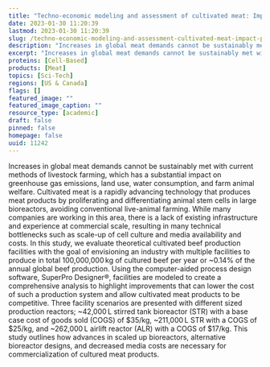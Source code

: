 ```yaml
---
title: "Techno-economic modeling and assessment of cultivated meat: Impact of production bioreactor scale"
date: 2023-01-30 11:20:39
lastmod: 2023-01-30 11:20:39
slug: /techno-economic-modeling-and-assessment-cultivated-meat-impact-production-bioreactor-scale
description: "Increases in global meat demands cannot be sustainably met with current methods of livestock farming, which has a substantial impact on greenhouse gas emissions, land use, water consumption, and farm animal welfare. Cultivated meat is a rapidly advancing technology that produces meat products by proliferating and differentiating animal stem cells in large bioreactors, avoiding conventional live-animal farming."
excerpt: "Increases in global meat demands cannot be sustainably met with current methods of livestock farming, which has a substantial impact on greenhouse gas emissions, land use, water consumption, and farm animal welfare. Cultivated meat is a rapidly advancing technology that produces meat products by proliferating and differentiating animal stem cells in large bioreactors, avoiding conventional live-animal farming."
proteins: [Cell-Based]
products: [Meat]
topics: [Sci-Tech]
regions: [US & Canada]
flags: []
featured_image: ""
featured_image_caption: ""
resource_type: [academic]
draft: false
pinned: false
homepage: false
uuid: 11242
---
```

Increases in global meat demands cannot be sustainably met with current
methods of livestock farming, which has a substantial impact on
greenhouse gas emissions, land use, water consumption, and farm animal
welfare. Cultivated meat is a rapidly advancing technology that produces
meat products by proliferating and differentiating animal stem cells in
large bioreactors, avoiding conventional live-animal farming. While many
companies are working in this area, there is a lack of existing
infrastructure and experience at commercial scale, resulting in many
technical bottlenecks such as scale-up of cell culture and media
availability and costs. In this study, we evaluate theoretical
cultivated beef production facilities with the goal of envisioning an
industry with multiple facilities to produce in total 100,000,000 kg of
cultured beef per year or \~0.14% of the annual global beef production.
Using the computer-aided process design software, SuperPro Designer®,
facilities are modeled to create a comprehensive analysis to highlight
improvements that can lower the cost of such a production system and
allow cultivated meat products to be competitive. Three facility
scenarios are presented with different sized production reactors;
\~42,000 L stirred tank bioreactor (STR) with a base case cost of goods
sold (COGS) of \$35/kg, \~211,000 L STR with a COGS of \$25/kg, and
\~262,000 L airlift reactor (ALR) with a COGS of \$17/kg. This study
outlines how advances in scaled up bioreactors, alternative bioreactor
designs, and decreased media costs are necessary for commercialization
of cultured meat products.
